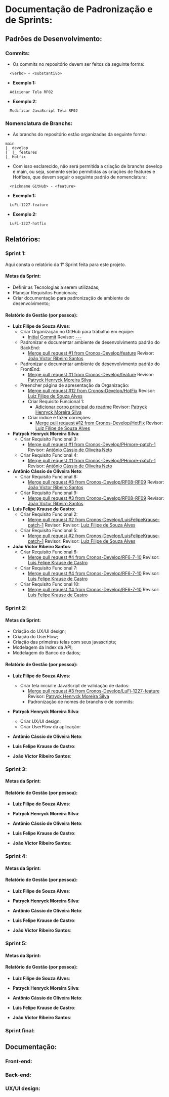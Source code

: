 # Documentação de Padronização e de Sprints:

## Padrões de Desenvolvimento:

### Commits:
- Os commits no repositório devem ser feitos da seguinte forma:
```
  <verbo> + <substantivo>
```
- <strong>Exemplo 1:</strong>
```
  Adicionar Tela RF02
```
- <strong>Exemplo 2:</strong>
```
  Modificar JavaScript Tela RF02
```

### Nomenclatura de Branchs:
- As branchs do repositório estão organizadas da seguinte forma:
```
main
|_ develop
|  |_ features
|_ Hotfix
```
- Com isso esclarecido, não será permitida a criação de branchs develop e main, ou seja, somente serão permitidas as criações de features e Hotfixes, que devem seguir o seguinte padrão de nomenclatura:
```
  <nickname GitHub> - <feature>
```
- <strong>Exemplo 1:</strong>
```
  LuFi-1227-feature
```
- <strong>Exemplo 2:</strong>
```
  LuFi-1227-hotfix
```

## Relatórios:
### Sprint 1:
Aqui consta o relatório da 1° Sprint feita para este projeto.

#### Metas da Sprint:
- Definir as Tecnologias a serem utilizadas;
- Planejar Requisitos Funcionais;
- Criar documentação para padronização de ambiente de desenvolvimento;

#### Relatório de Gestão (por pessoa):
- <strong>Luiz Filipe de Souza Alves</strong>:
  - Criar Organização no GitHub para trabalho em equipe:
    - [Initial Commit](https://github.com/Cronos-Develop/.github/commit/190a48b8b8c8421ee8f83ac59129e946e1dbba6a) Revisor: [---]()
  - Padronizar e documentar ambiente de desenvolvimento padrão do BackEnd:
    - [Merge pull request #1 from Cronos-Develop/feature](https://github.com/Cronos-Develop/API/commit/4e1fba44395fbcd735bdc2e8b55bd955ad8e65e0#diff-b335630551682c19a781afebcf4d07bf978fb1f8ac04c6bf87428ed5106870f5) Revisor: [João Victor Ribeiro Santos](https://github.com/Carecovisk)
  - Padronizar e documentar ambiente de desenvolvimento padrão do FrontEnd:
    - [Merge pull request #1 from Cronos-Develop/feature](https://github.com/Cronos-Develop/Front-End/commit/94fcdbe9dcec8308d1764bdb597f3773c1886f75) Revisor: [Patryck Henryck Moreira Silva](https://github.com/PHmore)
  - Preencher página de apresentação da Organização:
    - [Merge pull request #12 from Cronos-Develop/HotFix](https://github.com/Cronos-Develop/.github/commit/fc8237948eefd606c6174480446173a530294e63) Revisor: [Luiz Filipe de Souza Alves](https://github.com/LuFi-1227)
    - Criar Requisito Funcional 1:
      - [Adicionar corpo principal do readme](https://github.com/Cronos-Develop/.github/commit/7114a8b629831a7e9e808a0ff377d9b2b0a94954) Revisor: [Patryck Henryck Moreira Silva](https://github.com/PHmore)
    - Criar índice e fazer correções:
      - [Merge pull request #12 from Cronos-Develop/HotFix](https://github.com/Cronos-Develop/.github/commit/fc8237948eefd606c6174480446173a530294e63) Revisor: [Luiz Filipe de Souza Alves](https://github.com/LuFi-1227)
- <strong>Patryck Henryck Moreira Silva</strong>:
  - Criar Requisito Funcional 3:
    - [Merge pull request #1 from Cronos-Develop/PHmore-patch-1](https://github.com/Cronos-Develop/.github/commit/9fd284fe6e11f3bf5b0f2acbab902c3936700ffb) Revisor: [Antônio Cássio de Oliveira Neto](https://github.com/Cronos-Develop/.github/commit/9fd284fe6e11f3bf5b0f2acbab902c3936700ffb)
  - Criar Requisito Funcional 4:
    - [Merge pull request #1 from Cronos-Develop/PHmore-patch-1](https://github.com/Cronos-Develop/.github/commit/9fd284fe6e11f3bf5b0f2acbab902c3936700ffb) Revisor: [Antônio Cássio de Oliveira Neto](https://github.com/Cronos-Develop/.github/commit/9fd284fe6e11f3bf5b0f2acbab902c3936700ffb)
- <strong>Antônio Cássio de Oliveira Neto</strong>:
  - Criar Requisito Funcional 8:
    - [Merge pull request #3 from Cronos-Develop/RF08-RF09](https://github.com/Cronos-Develop/.github/commit/169bd9bf8f7a1af44783273f43000fc23c952c39) Revisor: [João Victor Ribeiro Santos](https://github.com/Carecovisk)
  - Criar Requisito Funcional 9:
    - [Merge pull request #3 from Cronos-Develop/RF08-RF09](https://github.com/Cronos-Develop/.github/commit/169bd9bf8f7a1af44783273f43000fc23c952c39) Revisor: [João Victor Ribeiro Santos](https://github.com/Carecovisk)
- <strong>Luis Felipe Krause de Castro</strong>:
  - Criar Requisito Funcional 2:
    - [Merge pull request #2 from Cronos-Develop/LuisFelipeKrause-patch-1](https://github.com/Cronos-Develop/.github/commit/ad9a4741122d6969440b2d1805d685b78f454015) Revisor: Revisor: [Luiz Filipe de Souza Alves](https://github.com/LuFi-1227)
  - Criar Requisito Funcional 5:
    - [Merge pull request #2 from Cronos-Develop/LuisFelipeKrause-patch-1](https://github.com/Cronos-Develop/.github/commit/ad9a4741122d6969440b2d1805d685b78f454015) Revisor: Revisor: [Luiz Filipe de Souza Alves](https://github.com/LuFi-1227)
- <strong>João Victor Ribeiro Santos</strong>:
  - Criar Requisito Funcional 6:
    - [Merge pull request #4 from Cronos-Develop/RF6-7-10](https://github.com/Cronos-Develop/.github/commit/5960fbffd686f6aaf8f4636d22db7a8d6b69e15c) Revisor: [Luis Felipe Krause de Castro](https://github.com/LuisFelipeKrause)
  - Criar Requisito Funcional 7:
    - [Merge pull request #4 from Cronos-Develop/RF6-7-10](https://github.com/Cronos-Develop/.github/commit/5960fbffd686f6aaf8f4636d22db7a8d6b69e15c) Revisor: [Luis Felipe Krause de Castro](https://github.com/LuisFelipeKrause)
  - Criar Requisito Funcional 10:
    - [Merge pull request #4 from Cronos-Develop/RF6-7-10](https://github.com/Cronos-Develop/.github/commit/5960fbffd686f6aaf8f4636d22db7a8d6b69e15c) Revisor: [Luis Felipe Krause de Castro](https://github.com/LuisFelipeKrause)

### Sprint 2:
#### Metas da Sprint:
- Criação do UX/UI design;
- Criação do UserFlow;
- Criação das primeiras telas com seus javascripts;
- Modelagem da Index da API;
- Modelagem do Banco de dados;
  
#### Relatório de Gestão (por pessoa):
- <strong>Luiz Filipe de Souza Alves</strong>:
  - Criar tela inicial e JavaScript de validação de dados:
    - [Merge pull request #3 from Cronos-Develop/LuFi-1227-feature](https://github.com/Cronos-Develop/Front-End/commit/912aa92ac06dcf544bccf8e07261b4bc20ecf2a5) Revisor: [Patryck Henryck Moreira Silva](https://github.com/PHmore)
    - Padronização de nomes de branchs e de commits:
- <strong>Patryck Henryck Moreira Silva</strong>:
  - Criar UX/UI design:
  - Criar UserFlow da aplicação:
- <strong>Antônio Cássio de Oliveira Neto</strong>:
 
- <strong>Luis Felipe Krause de Castro</strong>:

- <strong>João Victor Ribeiro Santos</strong>:

### Sprint 3:
#### Metas da Sprint:
#### Relatório de Gestão (por pessoa):
- <strong>Luiz Filipe de Souza Alves</strong>:
  
- <strong>Patryck Henryck Moreira Silva</strong>:
  
- <strong>Antônio Cássio de Oliveira Neto</strong>:
 
- <strong>Luis Felipe Krause de Castro</strong>:

- <strong>João Victor Ribeiro Santos</strong>:
  
### Sprint 4:
#### Metas da Sprint:
#### Relatório de Gestão (por pessoa):
- <strong>Luiz Filipe de Souza Alves</strong>:
  
- <strong>Patryck Henryck Moreira Silva</strong>:
  
- <strong>Antônio Cássio de Oliveira Neto</strong>:
 
- <strong>Luis Felipe Krause de Castro</strong>:

- <strong>João Victor Ribeiro Santos</strong>:
  
### Sprint 5:
#### Metas da Sprint:
#### Relatório de Gestão (por pessoa):
- <strong>Luiz Filipe de Souza Alves</strong>:
  
- <strong>Patryck Henryck Moreira Silva</strong>:
  
- <strong>Antônio Cássio de Oliveira Neto</strong>:
 
- <strong>Luis Felipe Krause de Castro</strong>:

- <strong>João Victor Ribeiro Santos</strong>:
  
### Sprint final:

## Documentação:
### Front-end:
### Back-end:
### UX/UI design:

